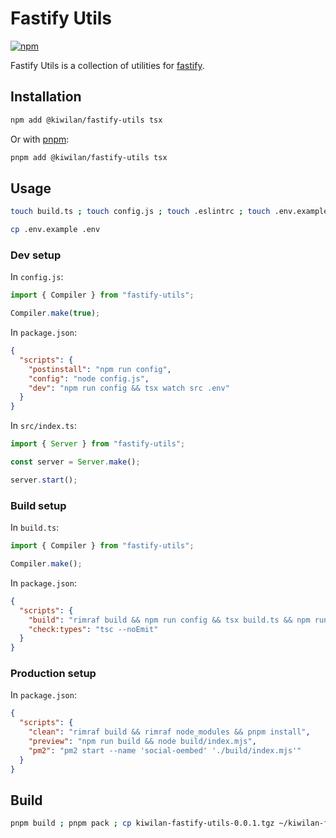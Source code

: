 # Fastify Utils

[![npm](https://img.shields.io/npm/v/@kiwilan/fastify-utils.svg?style=flat-square&color=CB3837&logo=npm&logoColor=ffffff&label=npm)](https://www.npmjs.com/package/@kiwilan/fastify-utils)

Fastify Utils is a collection of utilities for [fastify](https://www.fastify.io/).

## Installation

```bash
npm add @kiwilan/fastify-utils tsx
```

Or with [pnpm](https://pnpm.js.org/):

```bash
pnpm add @kiwilan/fastify-utils tsx
```

## Usage

```bash
touch build.ts ; touch config.js ; touch .eslintrc ; touch .env.example
```

```bash
cp .env.example .env
```

### Dev setup

In `config.js`:

```javascript
import { Compiler } from "fastify-utils";

Compiler.make(true);
```

In `package.json`:

```json
{
  "scripts": {
    "postinstall": "npm run config",
    "config": "node config.js",
    "dev": "npm run config && tsx watch src .env"
  }
}
```

In `src/index.ts`:

```typescript
import { Server } from "fastify-utils";

const server = Server.make();

server.start();
```

### Build setup

In `build.ts`:

```typescript
import { Compiler } from "fastify-utils";

Compiler.make();
```

In `package.json`:

```json
{
  "scripts": {
    "build": "rimraf build && npm run config && tsx build.ts && npm run check:types",
    "check:types": "tsc --noEmit"
  }
}
```

### Production setup

In `package.json`:

```json
{
  "scripts": {
    "clean": "rimraf build && rimraf node_modules && pnpm install",
    "preview": "npm run build && node build/index.mjs",
    "pm2": "pm2 start --name 'social-oembed' './build/index.mjs'"
  }
}
```

## Build

```bash
pnpm build ; pnpm pack ; cp kiwilan-fastify-utils-0.0.1.tgz ~/kiwilan-fastify-utils-0.0.1.tgz
```
